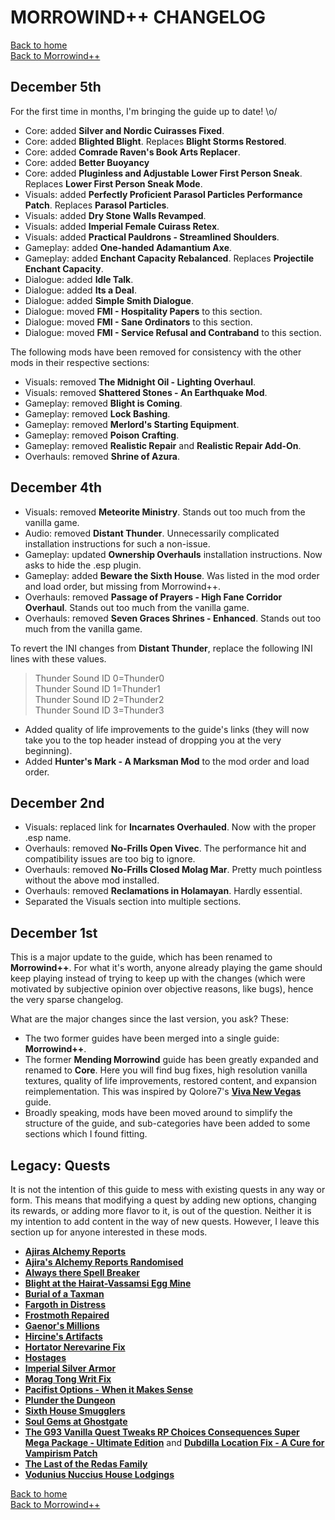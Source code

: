 # MORROWIND++ CHANGELOG

[Back to home](https://github.com/Sigourn/morrowind-improved/blob/master/readme.md#morrowind)  
[Back to Morrowind++](https://github.com/Sigourn/morrowind-improved/blob/master/mw++.md#morrowind)

## December 5th

For the first time in months, I'm bringing the guide up to date! \o/

- Core: added **Silver and Nordic Cuirasses Fixed**.
- Core: added **Blighted Blight**. Replaces **Blight Storms Restored**.
- Core: added **Comrade Raven's Book Arts Replacer**.
- Core: added **Better Buoyancy**
- Core: added **Pluginless and Adjustable Lower First Person Sneak**. Replaces **Lower First Person Sneak Mode**.
- Visuals: added **Perfectly Proficient Parasol Particles Performance Patch**. Replaces **Parasol Particles**.
- Visuals: added **Dry Stone Walls Revamped**.
- Visuals: added **Imperial Female Cuirass Retex**.
- Visuals: added **Practical Pauldrons - Streamlined Shoulders**.
- Gameplay: added **One-handed Adamantium Axe**.
- Gameplay: added **Enchant Capacity Rebalanced**. Replaces **Projectile Enchant Capacity**.
- Dialogue: added **Idle Talk**.
- Dialogue: added **Its a Deal**.
- Dialogue: added **Simple Smith Dialogue**.
- Dialogue: moved **FMI - Hospitality Papers** to this section.
- Dialogue: moved **FMI - Sane Ordinators** to this section.
- Dialogue: moved **FMI - Service Refusal and Contraband** to this section.

The following mods have been removed for consistency with the other mods in their respective sections:

- Visuals: removed **The Midnight Oil - Lighting Overhaul**.
- Visuals: removed **Shattered Stones - An Earthquake Mod**.
- Gameplay: removed **Blight is Coming**.
- Gameplay: removed **Lock Bashing**.
- Gameplay: removed **Merlord's Starting Equipment**.
- Gameplay: removed **Poison Crafting**.
- Gameplay: removed **Realistic Repair** and **Realistic Repair Add-On**.
- Overhauls: removed **Shrine of Azura**.

## December 4th

- Visuals: removed **Meteorite Ministry**. Stands out too much from the vanilla game.
- Audio: removed **Distant Thunder**. Unnecessarily complicated installation instructions for such a non-issue.
- Gameplay: updated **Ownership Overhauls** installation instructions. Now asks to hide the .esp plugin.
- Gameplay: added **Beware the Sixth House**. Was listed in the mod order and load order, but missing from Morrowind++.
- Overhauls: removed **Passage of Prayers - High Fane Corridor Overhaul**. Stands out too much from the vanilla game.
- Overhauls: removed **Seven Graces Shrines - Enhanced**. Stands out too much from the vanilla game.

To revert the INI changes from **Distant Thunder**, replace the following INI lines with these values.  

> Thunder Sound ID 0=Thunder0  
> Thunder Sound ID 1=Thunder1  
> Thunder Sound ID 2=Thunder2  
> Thunder Sound ID 3=Thunder3  

- Added quality of life improvements to the guide's links (they will now take you to the top header instead of dropping you at the very beginning).
- Added **Hunter's Mark - A Marksman Mod** to the mod order and load order.

## December 2nd

- Visuals: replaced link for **Incarnates Overhauled**. Now with the proper .esp name.
- Overhauls: removed **No-Frills Open Vivec**. The performance hit and compatibility issues are too big to ignore.
- Overhauls: removed **No-Frills Closed Molag Mar**. Pretty much pointless without the above mod installed.
- Overhauls: removed **Reclamations in Holamayan**. Hardly essential.
- Separated the Visuals section into multiple sections.

## December 1st

This is a major update to the guide, which has been renamed to **Morrowind++**. For what it's worth, anyone already playing the game should keep playing instead of trying to keep up with the changes (which were motivated by subjective opinion over objective reasons, like bugs), hence the very sparse changelog.

What are the major changes since the last version, you ask? These:

- The two former guides have been merged into a single guide: **Morrowind++**. 
- The former **Mending Morrowind** guide has been greatly expanded and renamed to **Core**. Here you will find bug fixes, high resolution vanilla textures, quality of life improvements, restored content, and expansion reimplementation. This was inspired by Qolore7's [**Viva New Vegas**](https://vivanewvegas.github.io/index.html) guide.
- Broadly speaking, mods have been moved around to simplify the structure of the guide, and sub-categories have been added to some sections which I found fitting.

## Legacy: Quests

It is not the intention of this guide to mess with existing quests in any way or form. This means that modifying a quest by adding new options, changing its rewards, or adding more flavor to it, is out of the question. Neither it is my intention to add content in the way of new quests. However, I leave this section up for anyone interested in these mods.

- [**Ajiras Alchemy Reports**](https://www.nexusmods.com/morrowind/mods/34180)
- [**Ajira's Alchemy Reports Randomised**](https://www.nexusmods.com/morrowind/mods/47550)
- [**Always there Spell Breaker**](https://www.nexusmods.com/morrowind/mods/47648?)
- [**Blight at the Hairat-Vassamsi Egg Mine**](https://www.nexusmods.com/morrowind/mods/47589)
- [**Burial of a Taxman**](https://www.nexusmods.com/morrowind/mods/43962?)
- [**Fargoth in Distress**](https://www.nexusmods.com/morrowind/mods/45752)
- [**Frostmoth Repaired**](https://www.nexusmods.com/morrowind/mods/27457?)
- [**Gaenor's Millions**](https://www.nexusmods.com/morrowind/mods/44870)
- [**Hircine's Artifacts**](https://www.nexusmods.com/morrowind/mods/47671)
- [**Hortator Nerevarine Fix**](https://www.nexusmods.com/morrowind/mods/43097)
- [**Hostages**](https://www.nexusmods.com/morrowind/mods/47916)
- [**Imperial Silver Armor**](https://www.nexusmods.com/morrowind/mods/47751/)
- [**Morag Tong Writ Fix**](https://www.nexusmods.com/morrowind/mods/47788/)
- [**Pacifist Options - When it Makes Sense**](https://www.nexusmods.com/morrowind/mods/47961)
- [**Plunder the Dungeon**](https://www.nexusmods.com/morrowind/mods/46977)
- [**Sixth House Smugglers**](https://www.nexusmods.com/morrowind/mods/47602)
- [**Soul Gems at Ghostgate**](https://www.nexusmods.com/morrowind/mods/47340)
- [**The G93 Vanilla Quest Tweaks RP Choices Consequences Super Mega Package - Ultimate Edition**](https://www.nexusmods.com/morrowind/mods/47466) and [**Dubdilla Location Fix - A Cure for Vampirism Patch**](https://www.mediafire.com/file/zxjoeye5haxrnk7/Dubdilla_Location_Fix_-_A_Cure_for_Vampirism_Patch_v1.0.zip/file)
- [**The Last of the Redas Family**](https://www.nexusmods.com/morrowind/mods/47953)
- [**Vodunius Nuccius House Lodgings**](https://www.nexusmods.com/morrowind/mods/46364)

[Back to home](https://github.com/Sigourn/morrowind-improved/blob/master/readme.md#morrowind)  
[Back to Morrowind++](https://github.com/Sigourn/morrowind-improved/blob/master/mw++.md#morrowind)
